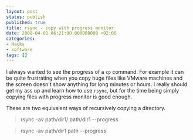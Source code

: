 ```yaml
---
layout: post
status: publish
published: true
title: rsync - copy with progress monitor
date: 2008-04-01 06:21:00.000000000 +02:00
categories:
- Hacks
- software
tags: []
---
```

I always wanted to see the progress of a `cp` command. For example it can be quite frustrating when you copy huge files like VMware machines and the screen doesn't show anything for long minutes or hours. I really should get my ass up and learn how to use `rsync`, but for the time being simply copying files with progress monitor is good enough.

These are two equivalent ways of recursively copying a directory.

<blockquote>rsync -av path/dir1/ path/dir1 --progress</blockquote>
<blockquote>rsync -av path/dir1 path --progress</blockquote>

